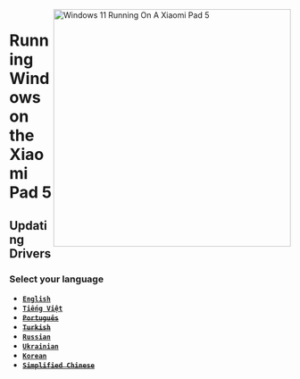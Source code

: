 ﻿<img align="right" src="https://raw.githubusercontent.com/erdilS/Port-Windows-11-Xiaomi-Pad-5/main/nabu.png" width="425" alt="Windows 11 Running On A Xiaomi Pad 5">

# Running Windows on the Xiaomi Pad 5

## Updating Drivers

### Select your language

- [**`English`**](English/update-en.md)
- [**`Tiếng Việt`**](Vietnamese/update-vi.md)
- ~~[**`Português`**](Portuguese/update-pt.md)~~
- ~~[**`Turkish`**](Turkish/update-tr.md)~~
- [**`Russian`**](Russian/update-ru.md)
- [**`Ukrainian`**](Ukrainian/update-uk.md)
- [**`Korean`**](Korean/update-ko.md)
- ~~[**`Simplified Chinese`**](Simplified%20Chinese/update-cn.md)~~















